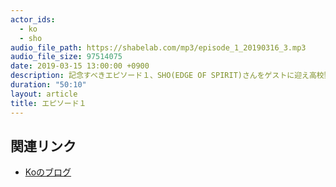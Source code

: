 ```yaml
---
actor_ids:
  - ko
  - sho
audio_file_path: https://shabelab.com/mp3/episode_1_20190316_3.mp3
audio_file_size: 97514075
date: 2019-03-15 13:00:00 +0900
description: 記念すべきエピソード１、SHO(EDGE OF SPIRIT)さんをゲストに迎え高校野球、藤浪慎太郎、斎藤佑樹などについて話ました。
duration: "50:10"
layout: article
title: エピソード１
---
```


## 関連リンク

- [Koのブログ](https://kouohhashi.qrunch.io/)
